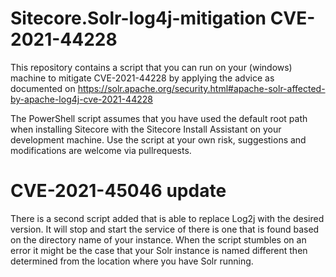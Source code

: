 # Sitecore.Solr-log4j-mitigation CVE-2021-44228
This repository contains a script that you can run on your (windows) machine to mitigate CVE-2021-44228 by applying the advice as documented on https://solr.apache.org/security.html#apache-solr-affected-by-apache-log4j-cve-2021-44228

The PowerShell script assumes that you have used the default root path when installing Sitecore with the Sitecore Install Assistant on your development machine.
Use the script at your own risk, suggestions and modifications are welcome via pullrequests.

# CVE-2021-45046 update
There is a second script added that is able to replace Log2j with the desired version. It will stop and start the service of there is one that is found based on the directory name of your instance. When the script stumbles on an error it might be the case that your Solr instance is named different then determined from the location where you have Solr running.
 

